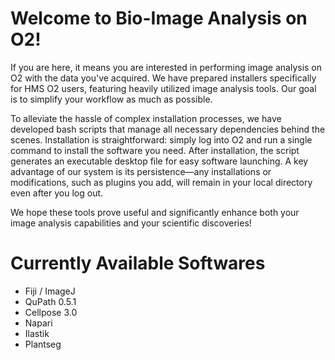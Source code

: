 # Welcome to Bio-Image Analysis on O2!

If you are here, it means you are interested in performing image analysis on O2 with the data you've acquired. We have prepared installers specifically for HMS O2 users, featuring heavily utilized image analysis tools. Our goal is to simplify your workflow as much as possible.

To alleviate the hassle of complex installation processes, we have developed bash scripts that manage all necessary dependencies behind the scenes. Installation is straightforward: simply log into O2 and run a single command to install the software you need. After installation, the script generates an executable desktop file for easy software launching. A key advantage of our system is its persistence—any installations or modifications, such as plugins you add, will remain in your local directory even after you log out.

We hope these tools prove useful and significantly enhance both your image analysis capabilities and your scientific discoveries!

# Currently Available Softwares

- Fiji / ImageJ
- QuPath 0.5.1
- Cellpose 3.0
- Napari
- Ilastik
- Plantseg